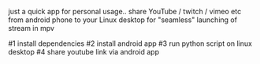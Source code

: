 just a quick app for personal usage..
share YouTube / twitch / vimeo etc from android phone to your Linux desktop
for "seamless" launching of stream in mpv

#1 install dependencies
#2 install android app
#3 run python script on linux desktop
#4 share youtube link via android app
